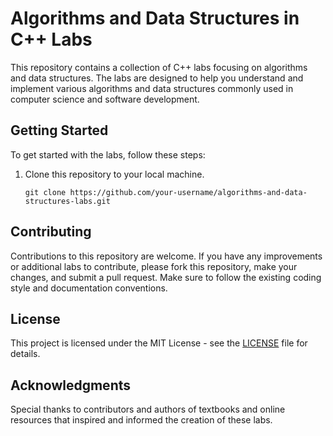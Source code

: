 # Algorithms and Data Structures in C++ Labs

This repository contains a collection of C++ labs focusing on algorithms and data structures. The labs are designed to help you understand and implement various algorithms and data structures commonly used in computer science and software development.

## Getting Started

To get started with the labs, follow these steps:

1. Clone this repository to your local machine.
   ```
   git clone https://github.com/your-username/algorithms-and-data-structures-labs.git
   ```

## Contributing

Contributions to this repository are welcome. If you have any improvements or additional labs to contribute, please fork this repository, make your changes, and submit a pull request. Make sure to follow the existing coding style and documentation conventions.

## License

This project is licensed under the MIT License - see the [LICENSE](LICENSE) file for details.

## Acknowledgments

Special thanks to contributors and authors of textbooks and online resources that inspired and informed the creation of these labs.
